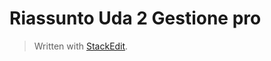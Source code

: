 # Riassunto Uda 2 Gestione pro


> Written with [StackEdit](https://stackedit.io/).
<!--stackedit_data:
eyJoaXN0b3J5IjpbMTE0NzA3MzI4MF19
-->